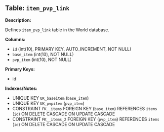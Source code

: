 ## Table: `item_pvp_link`

**Description:**

Defines `item_pvp_link` table in the World database.

**Columns:**
- `id` (int(10), PRIMARY KEY, AUTO_INCREMENT, NOT NULL)
- `base_item` (int(10), NOT NULL)
- `pvp_item` (int(10), NOT NULL)

**Primary Keys:**
- id

**Indexes/Notes:**
- UNIQUE KEY `UK_baseitem` (`base_item`)
- UNIQUE KEY `UK_pvpitem` (`pvp_item`)
- CONSTRAINT `FK__items` FOREIGN KEY (`base_item`) REFERENCES `items` (`id`) ON DELETE CASCADE ON UPDATE CASCADE
- CONSTRAINT `FK__items_2` FOREIGN KEY (`pvp_item`) REFERENCES `items` (`id`) ON DELETE CASCADE ON UPDATE CASCADE